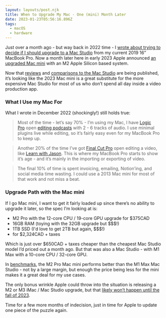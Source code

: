 ```yaml
---
layout: layouts/post.njk
title: When to Upgrade My Mac - One (mini) Month Later
date: 2023-01-23T05:56:16.896Z
tags:
  - macOS
  - hardware
---
```


Just over a month ago - but way back in 2022 time - I [wrote about trying to decide if I should upgrade to a Mac Studio]([https://chrisenns.com/2022/12/Mac-upgrades/](https://chrisenns.com/2022/12/Mac-upgrades/)) from my current 2019 16” MacBook Pro. Now a month later here in early 2023 Apple announced [an upgraded Mac mini]([https://www.macrumors.com/2023/01/19/new-macs-and-homepod-recap/](https://www.macrumors.com/2023/01/19/new-macs-and-homepod-recap/)) with an M2 Apple Silicon based system.

Now that [reviews]([https://www.macrumors.com/review/mac-mini/](https://www.macrumors.com/review/mac-mini/)) and [comparisons to the Mac Studio]([https://www.macrumors.com/guide/mac-mini-vs-mac-studio/](https://www.macrumors.com/guide/mac-mini-vs-mac-studio/)) are being published, it’s looking like the 2023 Mac mini is a great substitute for the more expensive Mac Studio for most of us who don’t spend all day inside a video production app.

### What I Use my Mac For

What I wrote in December 2022 (shockingly!) still holds true:

> Most of the time - let’s say 70% - I’m using my Mac, I have [Logic Pro](https://www.apple.com/ca/logic-pro/) open [editing podcasts](https://www.lemonproductions.ca/) with 2 - 6 tracks of audio. I use minimal plugins live while editing, so it’s fairly easy even for my MacBook Pro to keep up.

> Another 20% of the time I’ve got [Final Cut Pro](https://www.apple.com/ca/final-cut-pro/) open editing a video, like [Learn with Jason](https://www.twitch.tv/jlengstorf). This is where my MacBook Pro starts to show it’s age - and it’s mainly in the importing or exporting of video.

> The final 10% of time is spent invoicing, emailing, Notion’ing, and social media time wasting. I could use a 2013 Mac mini for most of that work and not miss a beat.

### Upgrade Path with the Mac mini

If I go Mac mini, I want to get it fairly loaded up since there’s no ability to upgrade it later, so the spec I’m looking at is:

- M2 Pro with the 12-core CPU / 19-core GPU upgrade for $375CAD
- 16GB RAM (toying with the 32GB upgrade but $$$!)
- 1TB SSD (I'd love to get 2TB but again, $$$!)
- for $2,324CAD + taxes

Which is just over $650CAD + taxes cheaper than the cheapest Mac Studio model I’d priced out a month ago. But that was also a Mac Studio - with M1 Max with a 10-core CPU / 32-core GPU.

In [benchmarks]([https://sixcolors.com/post/2023/01/m2-mac-mini-review-whatever-you-want-it-to-be/](https://sixcolors.com/post/2023/01/m2-mac-mini-review-whatever-you-want-it-to-be/)), the M2 Pro Mac mini performs better than the M1 Max Mac Studio - not by a large margin, but enough the price being less for the mini makes it a great deal for my use cases. 

The only bonus wrinkle Apple could throw into the situation is releasing a M2 or M3 iMac / Mac Studio upgrade, but that [likely won’t happen until the fall of 2023]([https://www.macrumors.com/2023/01/23/whats-next-for-the-mac/](https://www.macrumors.com/2023/01/23/whats-next-for-the-mac/)).

Time for a few more months of indecision, just in time for Apple to update one piece of the puzzle again.